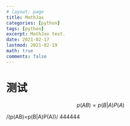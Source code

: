 ```yaml
---
# layout: page
title: MathJax
categories: [python]
tags: [python]
excerpt: MathJax test.
date: 2021-02-17
lastmod: 2021-02-19
math: true
comments: false
---
```


# 测试
$$ p(AB)=p(B|A)P(A) $$


/(p(AB)=p(B|A)P(A))/
444444
